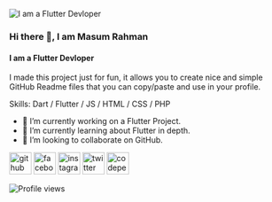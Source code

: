 ![I am a Flutter Devloper](https://pbs.twimg.com/profile_banners/1460977015180304384/1646836259/600x200)

### Hi there 👋, I am Masum Rahman
#### I am a Flutter Devloper


I made this project just for fun, it allows you to create nice and simple GitHub Readme files that you can copy/paste and use in your profile.

Skills: Dart / Flutter / JS / HTML / CSS / PHP

- 🔭 I’m currently working on a Flutter Project. 
- 🌱 I’m currently learning about Flutter in depth. 
- 👯 I’m looking to collaborate on GitHub. 


[<img src='https://cdn.jsdelivr.net/npm/simple-icons@3.0.1/icons/github.svg' alt='github' height='40'>](https://github.com/masumrahman0)  [<img src='https://cdn.jsdelivr.net/npm/simple-icons@3.0.1/icons/facebook.svg' alt='facebook' height='40'>](https://www.facebook.com/samiul.sam3)  [<img src='https://cdn.jsdelivr.net/npm/simple-icons@3.0.1/icons/instagram.svg' alt='instagram' height='40'>](https://www.instagram.com/samiul.sam3/)  [<img src='https://cdn.jsdelivr.net/npm/simple-icons@3.0.1/icons/twitter.svg' alt='twitter' height='40'>](https://twitter.com/@masumrahman099)  [<img src='https://cdn.jsdelivr.net/npm/simple-icons@3.0.1/icons/codepen.svg' alt='codepen' height='40'>](https://codepen.io/@masum099)  

![Profile views](https://gpvc.arturio.dev/masumrahman0)  
